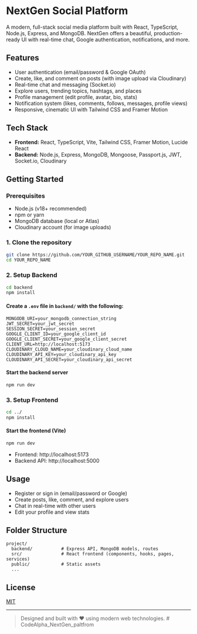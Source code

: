 # NextGen Social Platform

A modern, full-stack social media platform built with React, TypeScript, Node.js, Express, and MongoDB. NextGen offers a beautiful, production-ready UI with real-time chat, Google authentication, notifications, and more.

## Features
- User authentication (email/password & Google OAuth)
- Create, like, and comment on posts (with image upload via Cloudinary)
- Real-time chat and messaging (Socket.io)
- Explore users, trending topics, hashtags, and places
- Profile management (edit profile, avatar, bio, stats)
- Notification system (likes, comments, follows, messages, profile views)
- Responsive, cinematic UI with Tailwind CSS and Framer Motion

## Tech Stack
- **Frontend:** React, TypeScript, Vite, Tailwind CSS, Framer Motion, Lucide React
- **Backend:** Node.js, Express, MongoDB, Mongoose, Passport.js, JWT, Socket.io, Cloudinary

## Getting Started

### Prerequisites
- Node.js (v18+ recommended)
- npm or yarn
- MongoDB database (local or Atlas)
- Cloudinary account (for image uploads)

### 1. Clone the repository
```bash
git clone https://github.com/YOUR_GITHUB_USERNAME/YOUR_REPO_NAME.git
cd YOUR_REPO_NAME
```

### 2. Setup Backend
```bash
cd backend
npm install
```

#### Create a `.env` file in `backend/` with the following:
```env
MONGODB_URI=your_mongodb_connection_string
JWT_SECRET=your_jwt_secret
SESSION_SECRET=your_session_secret
GOOGLE_CLIENT_ID=your_google_client_id
GOOGLE_CLIENT_SECRET=your_google_client_secret
CLIENT_URL=http://localhost:5173
CLOUDINARY_CLOUD_NAME=your_cloudinary_cloud_name
CLOUDINARY_API_KEY=your_cloudinary_api_key
CLOUDINARY_API_SECRET=your_cloudinary_api_secret
```

#### Start the backend server
```bash
npm run dev
```

### 3. Setup Frontend
```bash
cd ../
npm install
```

#### Start the frontend (Vite)
```bash
npm run dev
```

- Frontend: http://localhost:5173
- Backend API: http://localhost:5000

## Usage
- Register or sign in (email/password or Google)
- Create posts, like, comment, and explore users
- Chat in real-time with other users
- Edit your profile and view stats

## Folder Structure
```
project/
  backend/           # Express API, MongoDB models, routes
  src/               # React frontend (components, hooks, pages, services)
  public/            # Static assets
  ...
```

## License
[MIT](LICENSE)

---

> Designed and built with ❤️ using modern web technologies. # CodeAlpha_NextGen_paltfrom
